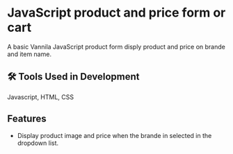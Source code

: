 
# JavaScript product and price form or cart 

A basic Vannila JavaScript product form disply product and price on brande and item name.
## 🛠 Tools Used in Development
Javascript, HTML, CSS


## Features

- Display product image and price when the brande in selected in the dropdown list.

